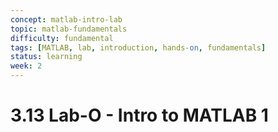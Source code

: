 ```yaml
---
concept: matlab-intro-lab
topic: matlab-fundamentals
difficulty: fundamental
tags: [MATLAB, lab, introduction, hands-on, fundamentals]
status: learning
week: 2
---
```


# 3.13 Lab-O - Intro to MATLAB 1

